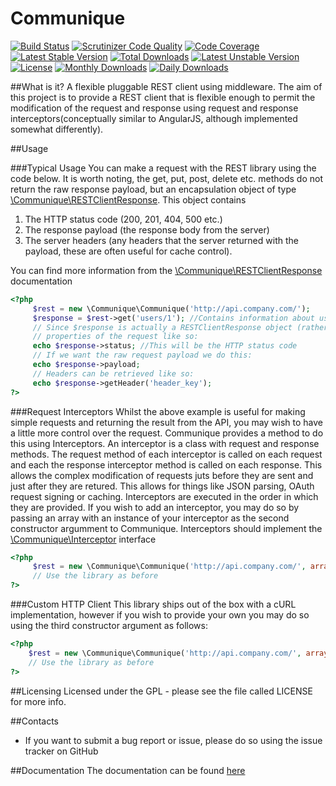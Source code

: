 # Communique

[![Build Status](https://travis-ci.org/robertmain/communique.svg?branch=master)](https://travis-ci.org/robertmain/communique) 
[![Scrutinizer Code Quality](https://scrutinizer-ci.com/g/robertmain/communique/badges/quality-score.png?b=master)](https://scrutinizer-ci.com/g/robertmain/communique/?branch=master)
[![Code Coverage](https://scrutinizer-ci.com/g/robertmain/communique/badges/coverage.png?b=master)](https://scrutinizer-ci.com/g/robertmain/communique/?branch=master)
[![Latest Stable Version](https://poser.pugx.org/robertmain/communique/v/stable)](https://packagist.org/packages/robertmain/communique)
[![Total Downloads](https://poser.pugx.org/robertmain/communique/downloads)](https://packagist.org/packages/robertmain/communique)
[![Latest Unstable Version](https://poser.pugx.org/robertmain/communique/v/unstable)](https://packagist.org/packages/robertmain/communique)
[![License](https://poser.pugx.org/robertmain/communique/license)](https://packagist.org/packages/robertmain/communique)
[![Monthly Downloads](https://poser.pugx.org/robertmain/communique/d/monthly)](https://packagist.org/packages/robertmain/communique)
[![Daily Downloads](https://poser.pugx.org/robertmain/communique/d/daily)](https://packagist.org/packages/robertmain/communique)

##What is it?
A flexible pluggable REST client using middleware. The aim of this project is to provide a REST client that is flexible enough to permit the modification of the request and response using request and response interceptors(conceptually similar to AngularJS, although implemented somewhat differently).

##Usage

###Typical Usage
You can make a request with the REST library using the code below. It is worth noting, the get, put, post, delete etc. methods 
do not return the raw response payload, but an encapsulation object of type [\Communique\RESTClientResponse](http://robertmain.github.io/communique/classes/Communique.RESTClientResponse.html). This object contains

1. The HTTP status code (200, 201, 404, 500 etc.)
1. The response payload (the response body from the server)
1. The server headers (any headers that the server returned with the payload, these are often useful for cache control).

You can find more information from the [\Communique\RESTClientResponse](http://robertmain.github.io/communique/classes/Communique.RESTClientResponse.html) documentation

```php
<?php
     $rest = new \Communique\Communique('http://api.company.com/');
     $response = $rest->get('users/1'); //Contains information about user number 1
     // Since $response is actually a RESTClientResponse object (rather than the raw response payload), we can get
     // properties of the request like so:
     echo $response->status; //This will be the HTTP status code
     // If we want the raw request payload we do this:
     echo $response->payload;
     // Headers can be retrieved like so:
     echo $response->getHeader('header_key');
?>
```
###Request Interceptors
Whilst the above example is useful for making simple requests and returning the result from the API,
you may wish to have a little more control over the request. Communique provides a method to do this using Interceptors. 
An interceptor is a class with request and response methods. The request method of each interceptor is called on each request
and each the response interceptor method is called on each response. This allows the complex modification of requests juts before
they are sent and just after they are retured. This allows for things like JSON parsing, OAuth request signing or caching.
Interceptors are executed in the order in which they are provided.
If you wish to add an interceptor, you may do so by passing an array with an instance of your interceptor as the second constructor
argumment to Communique. Interceptors should implement the [\Communique\Interceptor](http://robertmain.github.io/communique/classes/Communique.Interceptor.html) interface

```php
<?php
     $rest = new \Communique\Communique('http://api.company.com/', array(new JSONParser(), new OAuth()));
     // Use the library as before
?>
```
###Custom HTTP Client
This library ships out of the box with a cURL implementation, however if you wish to provide your own you may do so
using the third constructor argument as follows:
```php
<?php
    $rest = new \Communique\Communique('http://api.company.com/', array(new JSONParser(), new OAuth()), new CustomHTTPClient());
    // Use the library as before
?>
```

##Licensing
Licensed under the GPL - please see the file called LICENSE for more info.

##Contacts
- If you want to submit a bug report or issue, please do so using the issue tracker on GitHub

##Documentation
The documentation can be found [here](http://robertmain.github.io/communique)
